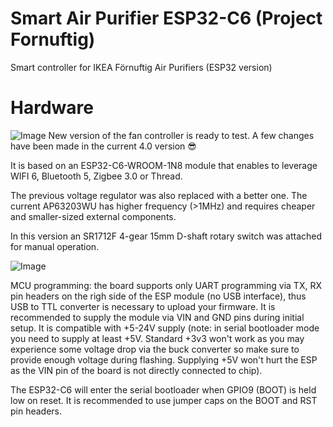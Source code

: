 # Smart Air Purifier ESP32-C6 (Project Fornuftig)
Smart controller for IKEA Förnuftig Air Purifiers (ESP32 version)

# Hardware

![Image](https://github.com/user-attachments/assets/0f3e21fe-031f-41c8-8963-674925d908cf)
New version of the fan controller is ready to test. A few changes have been made in the current 4.0 version 😎 

It is based on an ESP32-C6-WROOM-1N8 module that enables to leverage WIFI 6, Bluetooth 5, Zigbee 3.0 or Thread.

The previous voltage regulator was also replaced with a better one. The current AP63203WU has higher frequency (>1MHz) and requires cheaper and smaller-sized external components. 

In this version an SR1712F 4-gear 15mm D-shaft rotary switch was attached for manual operation.

![Image](https://github.com/user-attachments/assets/72a3cf68-f232-4449-a807-bd6899b04a16)

MCU programming: the board supports only UART programming via TX, RX pin headers on the righ side of the ESP module (no USB interface), thus USB to TTL converter is necessary to upload your firmware. It is recommended to supply the module via VIN and GND pins during initial setup. It is compatible with +5-24V supply (note: in serial bootloader mode you need to supply at least +5V. Standard +3v3 won't work as you may experience some voltage drop via the buck converter so make sure to provide enough voltage during flashing. Supplying +5V won't hurt the ESP as the VIN pin of the board is not directly connected to chip). 

The ESP32-C6 will enter the serial bootloader when GPIO9 (BOOT) is held low on reset. It is recommended to use jumper caps on the BOOT and RST pin headers.

